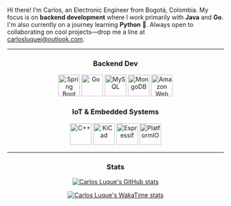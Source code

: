 Hi there! I'm Carlos, an Electronic Engineer from Bogotá, Colombia. My focus is on **backend development** where I work primarily with **Java** and **Go**. I'm also currently on a journey learning **Python** 🐍. Always open to collaborating on cool projects—drop me a line at [carlosluquej@outlook.com](mailto:carlosluquej@outlook.com).

---

<h3 align="center">Backend Dev</h3>

<div align="center">
	<img height="50" width="50" src="https://cdn.simpleicons.org/springboot/6DB33F" alt="Spring Boot" title="Spring Boot"/>
    <img height="50" width="50" src="https://cdn.simpleicons.org/go/00ADD8" alt="Go" title="Go"/>
	<img height="50" width="50" src="https://cdn.simpleicons.org/mysql/4479A1" alt="MySQL" title="MySQL"/>
	<img height="50" width="50" src="https://cdn.simpleicons.org/mongodb/47A248" alt="MongoDB" title="MongoDB"/>
	<img height="50" width="50" src="https://cdn.jsdelivr.net/gh/devicons/devicon@latest/icons/amazonwebservices/amazonwebservices-plain-wordmark.svg" alt="Amazon Web Services" title="Amazon Web Services"/>
</div>

<h3 align="center">IoT & Embedded Systems</h3>

<div align="center">
	<img height="50" width="50" src="https://cdn.simpleicons.org/cplusplus/00599C" alt="C++" title="C++"/>
	<img height="50" width="50" src="https://cdn.simpleicons.org/kicad/314CB0" alt="KiCad" title="KiCad"/>
	<img height="50" width="50" src="https://cdn.simpleicons.org/espressif/E7352C" alt="Espressif" title="Espressif"/>
	<img height="50" width="50" src="https://cdn.simpleicons.org/platformio/F5822A" alt="PlatformIO" title="PlatformIO"/>
</div>

---

<h3 align="center">Stats</h3>

<div align=center>

[![Carlos Luque's GitHub stats](https://github-readme-stats.vercel.app/api?username=carlosluquec&show_icons=true&rank_icon=github&hide=stars,issues&theme=aura&hide_border=true&include_all_commits=true)](https://github.com/anuraghazra/github-readme-stats)

[![Carlos Luque's WakaTime stats](https://github-readme-stats.vercel.app/api/wakatime?username=carlosluquec&theme=aura&hide_border=true&layout=default)](https://github.com/anuraghazra/github-readme-stats)

</div>
